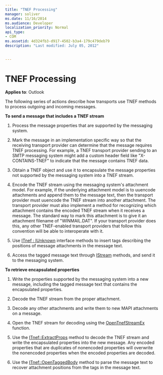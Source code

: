 ```yaml
---
title: "TNEF Processing"
manager: soliver
ms.date: 11/16/2014
ms.audience: Developer
localization_priority: Normal
api_type:
- COM
ms.assetid: 4d324fb3-d917-4502-b3a4-179c479deb79
description: "Last modified: July 05, 2012"
 
 
---
```


# TNEF Processing

  
  
**Applies to**: Outlook 
  
The following series of actions describe how transports use TNEF methods to process outgoing and incoming messages.
  
 **To send a message that includes a TNEF stream**
  
1. Process the message properties that are supported by the messaging system.
    
2. Mark the message in an implementation specific way so that the receiving transport provider can determine that the message requires TNEF processing. For example, a TNEF transport provider sending to an SMTP messaging system might add a custom header field like "X-CONTAINS-TNEF" to indicate that the message contains TNEF data.
    
3. Obtain a TNEF object and use it to encapsulate the message properties not supported by the messaging system into a TNEF stream.
    
4. Encode the TNEF stream using the messaging system's attachment model. For example, if the underlying attachment model is to uuencode attachments and append them to the message text, then the transport provider must uuencode the TNEF stream into another attachment. The transport provider must also implement a method for recognizing which attachment contains the encoded TNEF stream when it receives a message. The standard way to mark this attachment is to give it an attachment filename of "WINMAIL.DAT". If your transport provider does this, any other TNEF-enabled transport providers that follow this convention will be able to interoperate with it.
    
5. Use [ITnef : IUnknown](itnefiunknown.md) interface methods to insert tags describing the positions of message attachments in the message text. 
    
6. Access the tagged message text through [IStream](http://msdn.microsoft.com/en-us/library/aa380034%28VS.85%29.aspx) methods, and send it to the messaging system. 
    
 **To retrieve encapsulated properties**
  
1. Write the properties supported by the messaging system into a new message, including the tagged message text that contains the encapsulated properties.
    
2. Decode the TNEF stream from the proper attachment.
    
3. Decode any other attachments and write them to new MAPI attachments on a message.
    
4. Open the TNEF stream for decoding using the [OpenTnefStreamEx](opentnefstreamex.md) function. 
    
5. Use the [ITnef::ExtractProps](itnef-extractprops.md) method to decode the TNEF stream and write the encapsulated properties into the new message. Any encoded properties that are duplicates of nonencoded properties will overwrite the nonencoded properties when the encoded properties are decoded. 
    
6. Use the [ITnef::OpenTaggedBody](itnef-opentaggedbody.md) method to parse the message text to recover attachment positions from the tags in the message text. 
    

